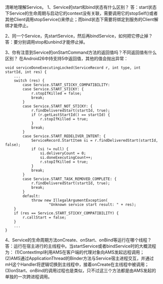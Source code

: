 清晰地理解Service。
1、Service的start和bind状态有什么区别？
答：start状态下Service的生命周期与启动它的context没有关联，需要调用它的stopSelf()或者其他Client调用stopService()来停止；而bind状态下需要将绑定到服务的Client解绑才能停止。

2、同一个Service，先startService，然后再bindService，如何把它停止掉？
答：要分别调用stop和unbind才能停止掉。

3、你有注意到Service的onStartCommand方法的返回值吗？不同返回值有什么区别？
在Android26中持支持5中返回值，其他的值会抛出异常：
```
void serviceDoneExecutingLocked(ServiceRecord r, int type, int startId, int res) {
    ...
    switch (res) {
        case Service.START_STICKY_COMPATIBILITY:
        case Service.START_STICKY: {
            r.stopIfKilled = false;
            break;
        }
        case Service.START_NOT_STICKY: {
            r.findDeliveredStart(startId, true);
            if (r.getLastStartId() == startId) {
                r.stopIfKilled = true;
            }
            break;
        }
        case Service.START_REDELIVER_INTENT: {
            ServiceRecord.StartItem si = r.findDeliveredStart(startId, false);
            if (si != null) {
                si.deliveryCount = 0;
                si.doneExecutingCount++;
                r.stopIfKilled = true;
            }
            break;
        }
        case Service.START_TASK_REMOVED_COMPLETE: {
            r.findDeliveredStart(startId, true);
            break;
        }
        default:
            throw new IllegalArgumentException(
                    "Unknown service start result: " + res);
    }
    if (res == Service.START_STICKY_COMPATIBILITY) {
        r.callStart = false;
    }
    ...
}                
```

4、Service的生命周期方法onCreate、onStart、onBind等运行在哪个线程？
答：运行在宿主进行的主线程中。当startService或者bindService时的大概流程为：
(1)ContextImpl利用AMS在客户端的代理对象向AMS发起远程调用；
(2)AMS通过ApplicationThread的Binder方法与Service宿主进程交互，并通过mH这个Handler将逻辑切换到主线程中，接着onCreate在主线程中被调用；
(3)onStart、onBind的调用过程也是类似，只不过这三个方法都是由AMS发起的单独的一次跨进程调用。